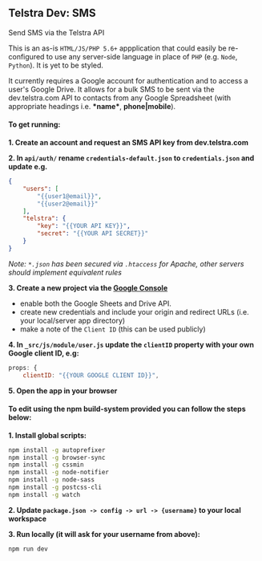 Telstra Dev: SMS
---
Send SMS via the Telstra API

This is an as-is `HTML/JS/PHP 5.6+` appplication that could easily be re-configured to use any server-side language in place of `PHP` (e.g. `Node`, `Python`). It is yet to be styled.

It currently requires a Google account for authentication and to access a user's Google Drive. It allows for a bulk SMS to be sent via the dev.telstra.com API to contacts from any Google Spreadsheet (with appropriate headings i.e. **\*name\***, **phone|mobile**).

#### To get running:

**1. Create an account and request an SMS API key from dev.telstra.com**

**2\. In `api/auth/` rename `credentials-default.json` to `credentials.json` and update e.g.**
```json
{
	"users": [
		"{{user1@email}}",
		"{{user2@email}}"
	],
	"telstra": {
		"key": "{{YOUR API KEY}}",
		"secret": "{{YOUR API SECRET}}"
	}
}
```
*Note: `*.json` has been secured via `.htaccess` for Apache, other servers should implement equivalent rules*

**3\. Create a new project via the [Google Console](https://console.developers.google.com)**
- enable both the Google Sheets and Drive API. 
- create new credentials and include your origin and redirect URLs (i.e. your local/server app directory)
- make a note of the `Client ID` (this can be used publicly)

**4\. In `_src/js/module/user.js` update the `clientID` property with your own Google client ID, e.g:**
```js
props: {
    clientID: "{{YOUR GOOGLE CLIENT ID}}",
```
**5. Open the app in your browser**



#### To edit using the npm build-system provided you can follow the steps below:

**1\. Install global scripts:**
```sh
npm install -g autoprefixer
npm install -g browser-sync
npm install -g cssmin
npm install -g node-notifier
npm install -g node-sass
npm install -g postcss-cli
npm install -g watch
```

**2\. Update `package.json -> config -> url -> {username}` to your local workspace**

**3\. Run locally (it will ask for your username from above):**
```
npm run dev
```